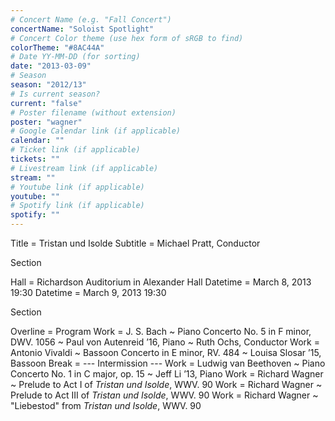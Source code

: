 ```yaml
---
# Concert Name (e.g. "Fall Concert")
concertName: "Soloist Spotlight"
# Concert Color theme (use hex form of sRGB to find)
colorTheme: "#8AC44A"
# Date YY-MM-DD (for sorting)
date: "2013-03-09"
# Season
season: "2012/13"
# Is current season?
current: "false"
# Poster filename (without extension)
poster: "wagner"
# Google Calendar link (if applicable)
calendar: ""
# Ticket link (if applicable)
tickets: ""
# Livestream link (if applicable)
stream: ""
# Youtube link (if applicable)
youtube: ""
# Spotify link (if applicable)
spotify: ""
---
```

Title = Tristan und Isolde
Subtitle = Michael Pratt, Conductor

Section

Hall = Richardson Auditorium in Alexander Hall
Datetime = March 8, 2013 19:30
Datetime = March 9, 2013 19:30

Section

Overline = Program
Work = J. S. Bach ~ Piano Concerto No. 5 in F minor, DWV. 1056 ~ Paul von Autenreid ’16, Piano ~ Ruth Ochs, Conductor
Work = Antonio Vivaldi ~ Bassoon Concerto in E minor, RV. 484 ~ Louisa Slosar ’15, Bassoon
Break = --- Intermission ---
Work = Ludwig van Beethoven ~ Piano Concerto No. 1 in C major, op. 15 ~ Jeff Li ’13, Piano
Work = Richard Wagner ~ Prelude to Act I of *Tristan und Isolde*, WWV. 90
Work = Richard Wagner ~ Prelude to Act III of *Tristan und Isolde*, WWV. 90
Work = Richard Wagner ~ "Liebestod" from *Tristan und Isolde*, WWV. 90
